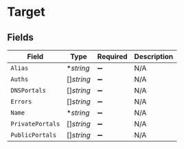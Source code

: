 # Target


## Fields

| Field              | Type               | Required           | Description        |
| ------------------ | ------------------ | ------------------ | ------------------ |
| `Alias`            | **string*          | :heavy_minus_sign: | N/A                |
| `Auths`            | []*string*         | :heavy_minus_sign: | N/A                |
| `DNSPortals`       | []*string*         | :heavy_minus_sign: | N/A                |
| `Errors`           | []*string*         | :heavy_minus_sign: | N/A                |
| `Name`             | **string*          | :heavy_minus_sign: | N/A                |
| `PrivatePortals`   | []*string*         | :heavy_minus_sign: | N/A                |
| `PublicPortals`    | []*string*         | :heavy_minus_sign: | N/A                |